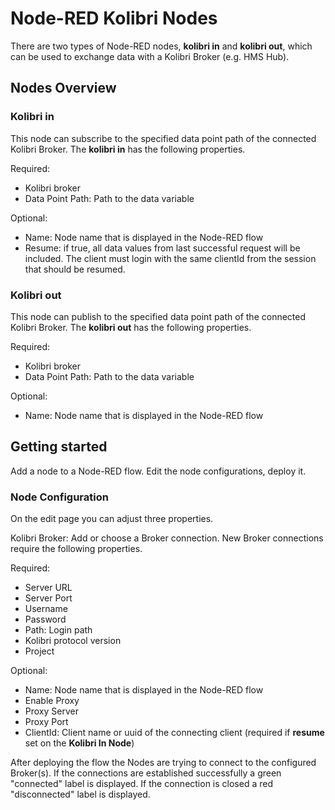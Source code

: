 # Node-RED Kolibri Nodes

There are two types of Node-RED nodes, __kolibri in__ and __kolibri out__, which can be used to exchange data with a Kolibri Broker (e.g. HMS Hub).

## Nodes Overview

### Kolibri in

This node can subscribe to the specified data point path of the connected Kolibri Broker.
The __kolibri in__ has the following properties.

Required:

- Kolibri broker
- Data Point Path: Path to the data variable

Optional:

- Name: Node name that is displayed in the Node-RED flow
- Resume: if true, all data values from last successful request will be
          included. The client must login with the same clientId from the
          session that should be resumed.

### Kolibri out

This node can publish to the specified data point path of the connected Kolibri Broker.
The __kolibri out__ has the following properties.

Required:

- Kolibri broker
- Data Point Path: Path to the data variable

Optional:

- Name: Node name that is displayed in the Node-RED flow

## Getting started

Add a node to a Node-RED flow. Edit the node configurations, deploy it.

### Node Configuration

On the edit page you can adjust three properties.

Kolibri Broker: Add or choose a Broker connection. New Broker connections require the following properties.

Required:

- Server URL
- Server Port
- Username
- Password
- Path: Login path
- Kolibri protocol version
- Project

Optional:

- Name: Node name that is displayed in the Node-RED flow
- Enable Proxy
- Proxy Server
- Proxy Port
- ClientId: Client name or uuid of the connecting client (required if **resume** set on the **Kolibri In Node**)

After deploying the flow the Nodes are trying to connect to the configured Broker(s). If the connections are established successfully a green "connected" label is displayed. If the connection is closed a red "disconnected" label is displayed.
